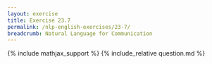 ```yaml
---
layout: exercise
title: Exercise 23.7
permalink: /nlp-english-exercises/23-7/
breadcrumb: Natural Language for Communication
---
```


{% include mathjax_support %}
{% include_relative question.md %}
